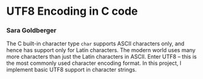 # UTF8 Encoding in C code 
### Sara Goldberger

The C built-in character type `char` supports ASCII characters only, and hence has support only for Latin characters.  The modern world uses many more characters than just the Latin characters in ASCII.  Enter UTF8 – this is the most commonly used character encoding format. In this project, I implement basic UTF8 support in character strings.

